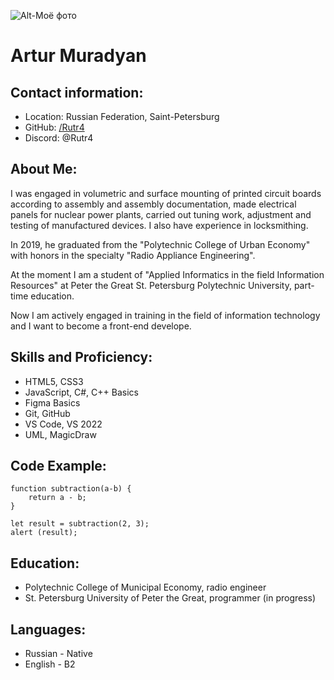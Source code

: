 ![Alt-Моё фото](https://sun9-52.userapi.com/impg/kTyI8xLU0eM3WEDa0EtWWKRUUnnkChYSTNPZ3A/KWqXJ_LMLF4.jpg?size=400x400&quality=95&sign=38b4dce755ff2f3331842215d5fefb69&type=album "Avatarka")

# Artur Muradyan

## Contact information:

- Location: Russian Federation, Saint-Petersburg
- GitHub: [/Rutr4](https://github.com/Rutr4 "GitHub address")
- Discord: @Rutr4

## About Me:

I was engaged in volumetric and surface mounting of printed circuit boards according to assembly and assembly documentation, made electrical panels for nuclear power plants, carried out tuning work,
adjustment and testing of manufactured devices.
I also have experience in locksmithing.

In 2019, he graduated from the "Polytechnic College of Urban Economy" with honors in the specialty
"Radio Appliance Engineering".

At the moment I am a student of "Applied Informatics in the field
Information Resources" at Peter the Great St. Petersburg Polytechnic University,
part-time education.

Now I am actively engaged in training in the field of information technology and I want to become a front-end develope.

## Skills and Proficiency:

- HTML5, CSS3
- JavaScript, C#, C++ Basics
- Figma Basics
- Git, GitHub
- VS Code, VS 2022
- UML, MagicDraw

## Code Example:

```
function subtraction(a-b) {
    return a - b;
}

let result = subtraction(2, 3);
alert (result);
```

## Education:

- Polytechnic College of Municipal Economy, radio engineer
- St. Petersburg University of Peter the Great, programmer (in progress)

## Languages:

- Russian - Native
- English - B2
